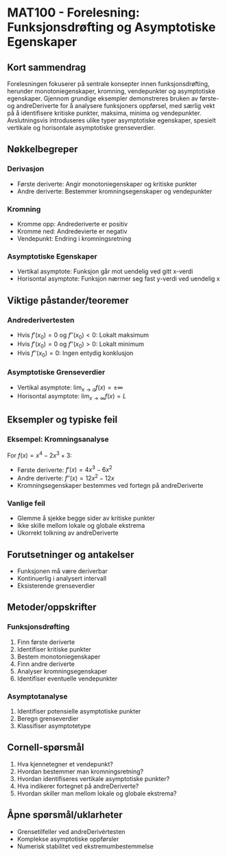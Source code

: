 # MAT100 - Forelesning: Funksjonsdrøfting og Asymptotiske Egenskaper

## Kort sammendrag
Forelesningen fokuserer på sentrale konsepter innen funksjonsdrøfting, herunder monotoniegenskaper, kromning, vendepunkter og asymptotiske egenskaper. Gjennom grundige eksempler demonstreres bruken av første- og andreDeriverte for å analysere funksjoners oppførsel, med særlig vekt på å identifisere kritiske punkter, maksima, minima og vendepunkter. Avslutningsvis introduseres ulike typer asymptotiske egenskaper, spesielt vertikale og horisontale asymptotiske grenseverdier.

## Nøkkelbegreper

### Derivasjon
- Første deriverte: Angir monotoniegenskaper og kritiske punkter
- Andre deriverte: Bestemmer kromningsegenskaper og vendepunkter

### Kromning
- Kromme opp: Andrederiverte er positiv
- Kromme ned: Andredevierte er negativ
- Vendepunkt: Endring i kromningsretning

### Asymptotiske Egenskaper
- Vertikal asymptote: Funksjon går mot uendelig ved gitt x-verdi
- Horisontal asymptote: Funksjon nærmer seg fast y-verdi ved uendelig x

## Viktige påstander/teoremer

### Andrederivertesten
- Hvis $f'(x_0) = 0$ og $f''(x_0) < 0$: Lokalt maksimum
- Hvis $f'(x_0) = 0$ og $f''(x_0) > 0$: Lokalt minimum
- Hvis $f''(x_0) = 0$: Ingen entydig konklusjon

### Asymptotiske Grenseverdier
- Vertikal asymptote: $\lim_{x \to a} f(x) = \pm\infty$
- Horisontal asymptote: $\lim_{x \to \infty} f(x) = L$

## Eksempler og typiske feil

### Eksempel: Kromningsanalyse
For $f(x) = x^4 - 2x^3 + 3$:
- Første deriverte: $f'(x) = 4x^3 - 6x^2$
- Andre deriverte: $f''(x) = 12x^2 - 12x$
- Kromningsegenskaper bestemmes ved fortegn på andreDeriverte

### Vanlige feil
- Glemme å sjekke begge sider av kritiske punkter
- Ikke skille mellom lokale og globale ekstrema
- Ukorrekt tolkning av andreDeriverte

## Forutsetninger og antakelser
- Funksjonen må være deriverbar
- Kontinuerlig i analysert intervall
- Eksisterende grenseverdier

## Metoder/oppskrifter

### Funksjonsdrøfting
1. Finn første deriverte
2. Identifiser kritiske punkter
3. Bestem monotoniegenskaper
4. Finn andre deriverte
5. Analyser kromningsegenskaper
6. Identifiser eventuelle vendepunkter

### Asymptotanalyse
1. Identifiser potensielle asymptotiske punkter
2. Beregn grenseverdier
3. Klassifiser asymptotetype

## Cornell-spørsmål
1. Hva kjennetegner et vendepunkt?
2. Hvordan bestemmer man kromningsretning?
3. Hvordan identifiseres vertikale asymptotiske punkter?
4. Hva indikerer fortegnet på andreDeriverte?
5. Hvordan skiller man mellom lokale og globale ekstrema?

## Åpne spørsmål/uklarheter
- Grensetilfeller ved andreDerivértesten
- Komplekse asymptotiske oppførsler
- Numerisk stabilitet ved ekstremumbestemmelse